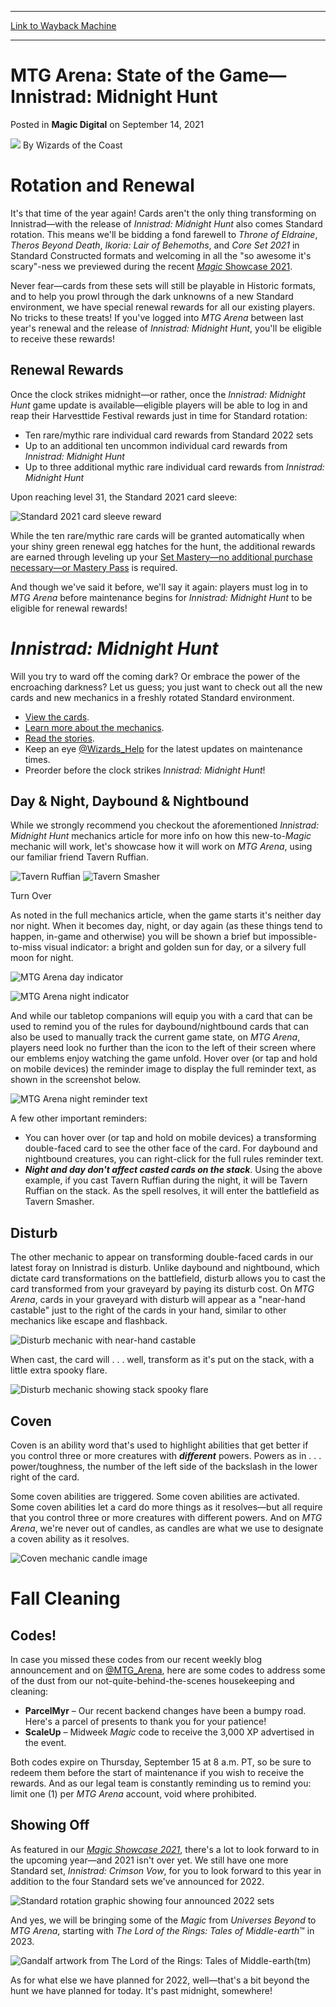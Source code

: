 
---
[Link to Wayback Machine](https://web.archive.org/web/20210914154915/https://magic.wizards.com/en/articles/archive/magic-digital/mtg-arena-state-game-innistrad-midnight-hunt-2021-09-14)

[_metadata_:author]:- "Wizards of the Coast"
[_metadata_:description]:- "What's coming for MTG Arena with the release of Innistrad: Midnight Hunt and the Standard rotation."
[_metadata_:generator]:- "Drupal 7 (http://drupal.org)"
[_metadata_:node]:- "1555742"
[_metadata_:publish_date]:- "2021-09-14"
[_metadata_:source]:- "div-main-content"
[_metadata_:title]:- "MTG Arena: State of the Game—Innistrad: Midnight Hunt"
[_metadata_:wayback_capture_timestamp]:- "2021-09-14 15:49:15"
[_metadata_:wayback_raw_url]:- "https://web.archive.org/web/20210914154915id_/https://magic.wizards.com/en/articles/archive/magic-digital/mtg-arena-state-game-innistrad-midnight-hunt-2021-09-14"
[_metadata_:wayback_url]:- "https://magic.wizards.com/en/articles/archive/magic-digital/mtg-arena-state-game-innistrad-midnight-hunt-2021-09-14"
---


MTG Arena: State of the Game—Innistrad: Midnight Hunt
=====================================================



 Posted in **Magic Digital**
 on September 14, 2021 






![](https://media.magic.wizards.com/styles/auth_small/public/images/person/wizards_author.jpg)
By Wizards of the Coast











Rotation and Renewal
====================


It's that time of the year again! Cards aren't the only thing transforming on Innistrad—with the release of *Innistrad: Midnight* *Hunt* also comes Standard rotation. This means we'll be bidding a fond farewell to *Throne of Eldraine*, *Theros Beyond Death*, *Ikoria: Lair of Behemoths*, and *Core Set 2021* in Standard Constructed formats and welcoming in all the "so awesome it's scary"-ness we previewed during the recent [*Magic* Showcase 2021](https://magic.wizards.com/en/articles/archive/feature/what-happened-magic-showcase-2021-08-24).


Never fear—cards from these sets will still be playable in Historic formats, and to help you prowl through the dark unknowns of a new Standard environment, we have special renewal rewards for all our existing players. No tricks to these treats! If you've logged into *MTG Arena* between last year's renewal and the release of *Innistrad: Midnight Hunt*, you'll be eligible to receive these rewards!


Renewal Rewards
---------------


Once the clock strikes midnight—or rather, once the *Innistrad: Midnight Hunt* game update is available—eligible players will be able to log in and reap their Harvesttide Festival rewards just in time for Standard rotation:


* Ten rare/mythic rare individual card rewards from Standard 2022 sets
* Up to an additional ten uncommon individual card rewards from *Innistrad: Midnight Hunt*
* Up to three additional mythic rare individual card rewards from *Innistrad: Midnight Hunt*

Upon reaching level 31, the Standard 2021 card sleeve:


![Standard 2021 card sleeve reward](https://media.wizards.com/2021/images/daily/9cGp5PwRpLkJ.png)


While the ten rare/mythic rare cards will be granted automatically when your shiny green renewal egg hatches for the hunt, the additional rewards are earned through leveling up your [Set Mastery—no additional purchase necessary—or Mastery Pass](https://magic.wizards.com/en/articles/archive/magic-digital/innistrad-midnight-hunt-mastery-details-2021-09-02) is required.


And though we've said it before, we'll say it again: players must log in to *MTG Arena* before maintenance begins for *Innistrad: Midnight Hunt* to be eligible for renewal rewards!


*Innistrad: Midnight Hunt*
==========================


Will you try to ward off the coming dark? Or embrace the power of the encroaching darkness? Let us guess; you just want to check out all the new cards and new mechanics in a freshly rotated Standard environment.


* [View the cards](https://magic.wizards.com/en/articles/archive/card-image-gallery/innistrad-midnight-hunt).
* [Learn more about the mechanics](https://magic.wizards.com/en/articles/archive/feature/innistrad-midnight-hunt-mechanics-2021-09-02).
* [Read the stories](https://magic.wizards.com/en/story).
* Keep an eye [@Wizards\_Help](https://twitter.com/Wizards_Help) for the latest updates on maintenance times.
* Preorder before the clock strikes *Innistrad: Midnight Hunt*!

Day & Night, Daybound & Nightbound
----------------------------------


While we strongly recommend you checkout the aforementioned *Innistrad: Midnight Hunt* mechanics article for more info on how this new-to-*Magic* mechanic will work, let's showcase how it will work on *MTG Arena*, using our familiar friend Tavern Ruffian.





![Tavern Ruffian](https://media.wizards.com/2021/mid/en_elceDd7dbs.png)
![Tavern Smasher](https://media.wizards.com/2021/mid/en_lZJW4VQXKO.png)

Turn Over


As noted in the full mechanics article, when the game starts it's neither day nor night. When it becomes day, night, or day again (as these things tend to happen, in-game and otherwise) you will be shown a brief but impossible-to-miss visual indicator: a bright and golden sun for day, or a silvery full moon for night.


![MTG Arena day indicator](https://media.wizards.com/2021/images/daily/nyGsTpdYJS85.jpg)


![MTG Arena night indicator](https://media.wizards.com/2021/images/daily/keukDtCd3gYy.jpg)


And while our tabletop companions will equip you with a card that can be used to remind you of the rules for daybound/nightbound cards that can also be used to manually track the current game state, on *MTG Arena*, players need look no further than the icon to the left of their screen where our emblems enjoy watching the game unfold. Hover over (or tap and hold on mobile devices) the reminder image to display the full reminder text, as shown in the screenshot below.


![MTG Arena night reminder text](https://media.wizards.com/2021/images/daily/9K5DnpR32YJ8.jpg)


A few other important reminders:


* You can hover over (or tap and hold on mobile devices) a transforming double-faced card to see the other face of the card. For daybound and nightbound creatures, you can right-click for the full rules reminder text.
* ***Night and day don't affect casted cards on the stack***. Using the above example, if you cast Tavern Ruffian during the night, it will be Tavern Ruffian on the stack. As the spell resolves, it will enter the battlefield as Tavern Smasher.

Disturb
-------


The other mechanic to appear on transforming double-faced cards in our latest foray on Innistrad is disturb. Unlike daybound and nightbound, which dictate card transformations on the battlefield, disturb allows you to cast the card transformed from your graveyard by paying its disturb cost. On *MTG Arena*, cards in your graveyard with disturb will appear as a "near-hand castable" just to the right of the cards in your hand, similar to other mechanics like escape and flashback.


![Disturb mechanic with near-hand castable](https://media.wizards.com/2021/images/daily/HqdVcJjN59aj.jpg)


When cast, the card will . . . well, transform as it's put on the stack, with a little extra spooky flare.


![Disturb mechanic showing stack spooky flare](https://media.wizards.com/2021/images/daily/xnLu9CEWGX2y.jpg)


Coven
-----


Coven is an ability word that's used to highlight abilities that get better if you control three or more creatures with ***different*** powers. Powers as in . . . power/toughness, the number of the left side of the backslash in the lower right of the card.


Some coven abilities are triggered. Some coven abilities are activated. Some coven abilities let a card do more things as it resolves—but all require that you control three or more creatures with different powers. And on *MTG Arena*, we're never out of candles, as candles are what we use to designate a coven ability as it resolves.


![Coven mechanic candle image](https://media.wizards.com/2021/images/daily/aFpA9Gi3OuUy.jpg)


Fall Cleaning
=============


Codes!
------


In case you missed these codes from our recent weekly blog announcement and on [@MTG\_Arena](https://twitter.com/MTG_Arena), here are some codes to address some of the dust from our not-quite-behind-the-scenes housekeeping and cleaning:


* **ParcelMyr** – Our recent backend changes have been a bumpy road. Here's a parcel of presents to thank you for your patience!
* **ScaleUp** – Midweek *Magic* code to receive the 3,000 XP advertised in the event.

Both codes expire on Thursday, September 15 at 8 a.m. PT, so be sure to redeem them before the start of maintenance if you wish to receive the rewards. And as our legal team is constantly reminding us to remind you: limit one (1) per *MTG Arena* account, void where prohibited.


Showing Off
-----------


As featured in our *[Magic Showcase 2021](https://magic.wizards.com/en/articles/archive/feature/what-happened-magic-showcase-2021-08-24)*, there's a lot to look forward to in the upcoming year—and 2021 isn't over yet. We still have one more Standard set, *Innistrad: Crimson Vow*, for you to look forward to this year in addition to the four Standard sets we've announced for 2022.


![Standard rotation graphic showing four announced 2022 sets](https://media.wizards.com/2021/images/daily/jjgJGDO870jvkg7.png)


And yes, we will be bringing some of the *Magic* from *Universes Beyond* to *MTG Arena*, starting with *The Lord of the Rings: Tales of Middle-earth*™ in 2023.


![Gandalf artwork from The Lord of the Rings: Tales of Middle-earth(tm)](https://media.wizards.com/2021/images/daily/llHM3PBL8K.png)


As for what else we have planned for 2022, well—that's a bit beyond the hunt we have planned for today. It's past midnight, somewhere!







